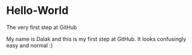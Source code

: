 # Hello-World


The very first step at GitHub


My name is Dalak and this is my first step at GitHub. It looks confusingly easy and normal :)
